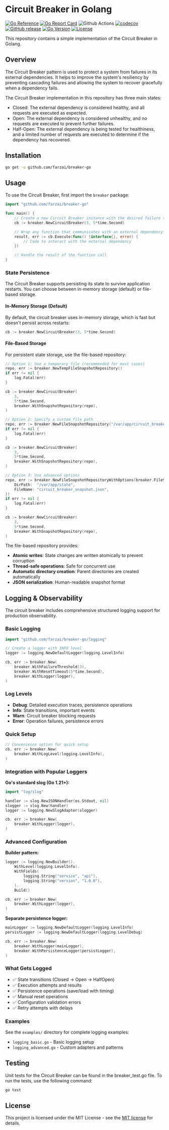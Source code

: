 # Circuit Breaker in Golang

[![Go Reference](https://pkg.go.dev/badge/github.com/farzai/breaker-go.svg)](https://pkg.go.dev/github.com/farzai/breaker-go)
[![Go Report Card](https://goreportcard.com/badge/github.com/farzai/breaker-go)](https://goreportcard.com/report/github.com/farzai/breaker-go)
![Github Actions](https://github.com/farzai/breaker-go/actions/workflows/ci.yaml/badge.svg?branch=main)
[![codecov](https://codecov.io/gh/farzai/breaker-go/branch/main/graph/badge.svg)](https://codecov.io/gh/farzai/breaker-go)
[![GitHub release](https://img.shields.io/github/v/release/farzai/breaker-go)](https://github.com/farzai/breaker-go/releases)
[![Go Version](https://img.shields.io/github/go-mod/go-version/farzai/breaker-go)](https://github.com/farzai/breaker-go/blob/main/go.mod)
[![License](https://img.shields.io/github/license/farzai/breaker-go)](https://github.com/farzai/breaker-go/blob/main/LICENSE)

This repository contains a simple implementation of the Circuit Breaker in Golang.

## Overview

The Circuit Breaker pattern is used to protect a system from failures in its external dependencies. It helps to improve the system's resiliency by preventing cascading failures and allowing the system to recover gracefully when a dependency fails.

The Circuit Breaker implementation in this repository has three main states:

- Closed: The external dependency is considered healthy, and all requests are executed as expected.
- Open: The external dependency is considered unhealthy, and no requests are executed to prevent further failures.
- Half-Open: The external dependency is being tested for healthiness, and a limited number of requests are executed to determine if the dependency has recovered.


## Installation

```bash
go get -u github.com/farzai/breaker-go
```

## Usage

To use the Circuit Breaker, first import the `breaker` package:

```go
import "github.com/farzai/breaker-go"

func main() {
    // Create a new Circuit Breaker instance with the desired failure threshold and reset timeout:
    cb := breaker.NewCircuitBreaker(3, 5*time.Second)

    // Wrap any function that communicates with an external dependency using the Execute method of the Circuit Breaker:
    result, err := cb.Execute(func() (interface{}, error) {
        // Code to interact with the external dependency
    })

    // Handle the result of the function call
}
```

### State Persistence

The Circuit Breaker supports persisting its state to survive application restarts. You can choose between in-memory storage (default) or file-based storage.

#### In-Memory Storage (Default)

By default, the circuit breaker uses in-memory storage, which is fast but doesn't persist across restarts:

```go
cb := breaker.NewCircuitBreaker(3, 5*time.Second)
```

#### File-Based Storage

For persistent state storage, use the file-based repository:

```go
// Option 1: Use a temporary file (recommended for most cases)
repo, err := breaker.NewTempFileSnapshotRepository()
if err != nil {
    log.Fatal(err)
}

cb := breaker.NewCircuitBreaker(
    3,
    5*time.Second,
    breaker.WithSnapshotRepository(repo),
)

// Option 2: Specify a custom file path
repo, err := breaker.NewFileSnapshotRepository("/var/app/circuit_breaker.json")
if err != nil {
    log.Fatal(err)
}

cb := breaker.NewCircuitBreaker(
    3,
    5*time.Second,
    breaker.WithSnapshotRepository(repo),
)

// Option 3: Use advanced options
repo, err := breaker.NewFileSnapshotRepositoryWithOptions(breaker.FileSnapshotRepositoryOptions{
    DirPath:  "/var/app/state",
    FileName: "circuit_breaker_snapshot.json",
})
if err != nil {
    log.Fatal(err)
}

cb := breaker.NewCircuitBreaker(
    3,
    5*time.Second,
    breaker.WithSnapshotRepository(repo),
)
```

The file-based repository provides:
- **Atomic writes**: State changes are written atomically to prevent corruption
- **Thread-safe operations**: Safe for concurrent use
- **Automatic directory creation**: Parent directories are created automatically
- **JSON serialization**: Human-readable snapshot format

## Logging & Observability

The circuit breaker includes comprehensive structured logging support for production observability.

### Basic Logging

```go
import "github.com/farzai/breaker-go/logging"

// Create a logger with INFO level
logger := logging.NewDefaultLogger(logging.LevelInfo)

cb, err := breaker.New(
    breaker.WithFailureThreshold(3),
    breaker.WithResetTimeout(5*time.Second),
    breaker.WithLogger(logger),
)
```

### Log Levels

- **Debug**: Detailed execution traces, persistence operations
- **Info**: State transitions, important events
- **Warn**: Circuit breaker blocking requests
- **Error**: Operation failures, persistence errors

### Quick Setup

```go
// Convenience option for quick setup
cb, err := breaker.New(
    breaker.WithLogLevel(logging.LevelInfo),
)
```

### Integration with Popular Loggers

**Go's standard slog (Go 1.21+):**

```go
import "log/slog"

handler := slog.NewJSONHandler(os.Stdout, nil)
slogger := slog.New(handler)
logger := logging.NewSlogAdapter(slogger)

cb, err := breaker.New(
    breaker.WithLogger(logger),
)
```

### Advanced Configuration

**Builder pattern:**

```go
logger := logging.NewBuilder().
    WithLevel(logging.LevelInfo).
    WithFields(
        logging.String("service", "api"),
        logging.String("version", "1.0.0"),
    ).
    Build()

cb, err := breaker.New(
    breaker.WithLogger(logger),
)
```

**Separate persistence logger:**

```go
mainLogger := logging.NewDefaultLogger(logging.LevelInfo)
persistLogger := logging.NewDefaultLogger(logging.LevelDebug)

cb, err := breaker.New(
    breaker.WithLogger(mainLogger),
    breaker.WithPersistenceLogger(persistLogger),
)
```

### What Gets Logged

- ✅ State transitions (Closed → Open → HalfOpen)
- ✅ Execution attempts and results
- ✅ Persistence operations (save/load with timing)
- ✅ Manual reset operations
- ✅ Configuration validation errors
- ✅ Retry attempts with delays

### Examples

See the `examples/` directory for complete logging examples:
- `logging_basic.go` - Basic logging setup
- `logging_advanced.go` - Custom adapters and patterns

## Testing
Unit tests for the Circuit Breaker can be found in the breaker_test.go file. To run the tests, use the following command:

```bash
go test
```

## License
This project is licensed under the MIT License - see the [MIT license](LICENSE) for details.
